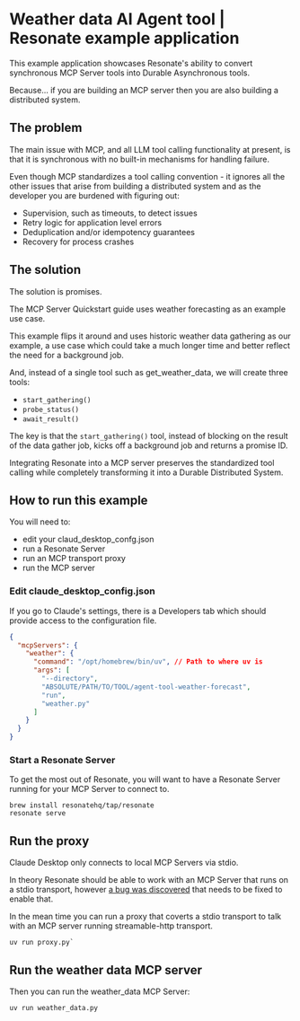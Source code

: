 # Weather data AI Agent tool | Resonate example application

This example application showcases Resonate's ability to convert synchronous MCP Server tools into Durable Asynchronous tools.

Because... if you are building an MCP server then you are also building a distributed system.

## The problem

The main issue with MCP, and all LLM tool calling functionality at present, is that it is synchronous with no built-in mechanisms for handling failure.

Even though MCP standardizes a tool calling convention - it ignores all the other issues that arise from building a distributed system and as the developer you are burdened with figuring out:

- Supervision, such as timeouts, to detect issues
- Retry logic for application level errors
- Deduplication and/or idempotency guarantees
- Recovery for process crashes

## The solution

The solution is promises.

The MCP Server Quickstart guide uses weather forecasting as an example use case.

This example flips it around and uses historic weather data gathering as our example, a use case which could take a much longer time and better reflect the need for a background job.

And, instead of a single tool such as get_weather_data, we will create three tools:

- `start_gathering()`
- `probe_status()`
- `await_result()`

The key is that the `start_gathering()` tool, instead of blocking on the result of the data gather job, kicks off a background job and returns a promise ID.

Integrating Resonate into a MCP server preserves the standardized tool calling while completely transforming it into a Durable Distributed System.

## How to run this example

You will need to:

- edit your claud_desktop_confg.json
- run a Resonate Server
- run an MCP transport proxy
- run the MCP server

### Edit claude_desktop_config.json

If you go to Claude's settings, there is a Developers tab which should provide access to the configuration file.

```json
{
  "mcpServers": {
    "weather": {
      "command": "/opt/homebrew/bin/uv", // Path to where uv is
      "args": [
        "--directory",
        "ABSOLUTE/PATH/TO/TOOL/agent-tool-weather-forecast",
        "run",
        "weather.py"
      ]
    }
  }
}
```

### Start a Resonate Server

To get the most out of Resonate, you will want to have a Resonate Server running for your MCP Server to connect to.

```shell
brew install resonatehq/tap/resonate
resonate serve
```

## Run the proxy

Claude Desktop only connects to local MCP Servers via stdio.

In theory Resonate should be able to work with an MCP Server that runs on a stdio transport, however [a bug was discovered](https://github.com/resonatehq/resonate-sdk-py/issues/282) that needs to be fixed to enable that.

In the mean time you can run a proxy that coverts a stdio transport to talk with an MCP server running streamable-http transport.

```shell
uv run proxy.py`
```

## Run the weather data MCP server

Then you can run the weather_data MCP Server:

```shell
uv run weather_data.py
```
